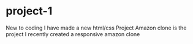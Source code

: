 # project-1
New to coding
I have made a new html/css Project 
Amazon clone is the project 
I recently created a responsive amazon clone 
